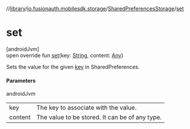 //[library](../../../index.md)/[io.fusionauth.mobilesdk.storage](../index.md)/[SharedPreferencesStorage](index.md)/[set](set.md)

# set

[androidJvm]\
open override fun [set](set.md)(key: [String](https://kotlinlang.org/api/core/kotlin-stdlib/kotlin/-string/index.html), content: [Any](https://kotlinlang.org/api/core/kotlin-stdlib/kotlin/-any/index.html))

Sets the value for the given [key](set.md) in SharedPreferences.

#### Parameters

androidJvm

| | |
|---|---|
| key | The key to associate with the value. |
| content | The value to be stored. It can be of any type. |